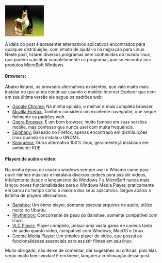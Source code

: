 ![Migrando definitivamente para Linux](images/mingrando-de-windows-para-linux.jpg)

A idéia do post é apresentar alternativos aplicativos encontrados para qualquer distribuição, com intuito de ajudá-lo na migração para Linux. Neste post, listarei diversos programas bem conhecidos do mundo linux, que podem substituir completamente os programas que se encontra nos produtos Micro$oft Windows.

#### Browsers:

Abaixo listarei, os browsers alternativos existentes, que vale muito mais instalar do que ainda continuar usando o maldito Internet Explorer que nem em sua última versão ele segue os padrões web:

*   [Google Chrome:](http://www.google.com/chrome?hl=pt-BR) Na minha opinião, o melhor e mais completo browser.
*   [Mozilla Firefox:](http://br.mozdev.org/) Também considero um excelente navegador, que segue fielmente os padrões web.
*   [Opera Browser:](http://www.opera.com/) É um bom browser, muito famoso em suas versões mobile, mas confesso que nunca usei com muita frequência.
*   [Epiphany:](http://projects.gnome.org/epiphany/) Baseado no Firefox, apenas encontrado em distribuições linux quando se instala o GNOME.
*   [Konqueror:](http://www.konqueror.org/) Outra alternativa 100% linux, geralmente já instalado em ambiente KDE.

#### Players de audio e vídeo:

Na minha época de usuário windows sempre usei o Winamp como para ouvir minhas músicas e instalava diversos codecs para assistir vídeos, infelizmente desde o lançamento do Windows 7 a Micro$oft nunca mais lançou novas funcionalidades para o Windows Media Player, praticamente ele parou no tempo como a maioria dos seus aplicativos. Segue abaixo a listinha de players alternativos:

*   [Banshee:](http://banshee.fm/) Um ótimo player, somente executa arquivos de audio, utilizo muito no Ubuntu.
*   [Rhythmbox:](http://projects.gnome.org/rhythmbox/) Concorrente de peso do Banshee, somente compatível com linux.
*   [VLC Player:](http://www.videolan.org/vlc/) Player completo, possui uma vasta gama de codecs tanto de audio quanto video, compatível com Windows, MacOS e Linux.
*   [Gnome Media Player:](https://launchpad.net/gnome-media-player) Um simples player de vídeo, que possui as funcionalidades essenciais para assistir filmes em seu linux.

Muito obrigado, não deixe de comentar, dar sugestões ou críticas, pois elas serão muito bem-vindas! E em breve, lançarei a continuação desse post.